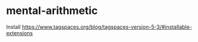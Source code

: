 # mental-arithmetic

Install
https://www.tagspaces.org/blog/tagspaces-version-5-3/#installable-extensions
